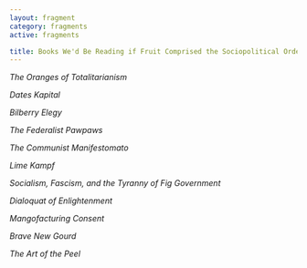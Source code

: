 ```yaml
---
layout: fragment
category: fragments
active: fragments

title: Books We'd Be Reading if Fruit Comprised the Sociopolitical Order
---
```


*The Oranges of Totalitarianism*

*Dates Kapital*

*Bilberry Elegy*

*The Federalist Pawpaws*

*The Communist Manifestomato*

*Lime Kampf*

*Socialism, Fascism, and the Tyranny of Fig Government*

*Dialoquat of Enlightenment*

*Mangofacturing Consent*

*Brave New Gourd*

*The Art of the Peel*